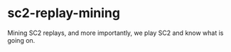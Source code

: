 # sc2-replay-mining
Mining SC2 replays, and more importantly, we play SC2 and know what is going on.

